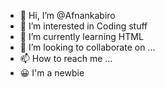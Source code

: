 - 👋 Hi, I’m @Afnankabiro
- 👀 I’m interested in Coding stuff
- 🌱 I’m currently learning HTML
- 💞️ I’m looking to collaborate on ...
- 📫 How to reach me ...
- 😀 I'm a newbie
<!---
Afnankabiro/Afnankabiro is a ✨ special ✨ repository because its `README.md` (this file) appears on your GitHub profile.
You can click the Preview link to take a look at your changes.
--->
